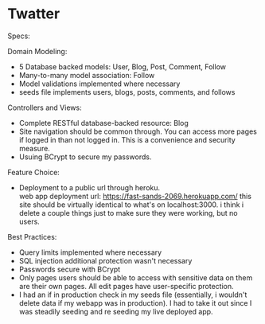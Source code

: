 # Twatter


Specs: 

Domain Modeling:
 * 5 Database backed models: User, Blog, Post, Comment, Follow
 * Many-to-many model association: Follow 
 * Model validations implemented where necessary
 * seeds file implements users, blogs, posts, comments, and follows

Controllers and Views:
 * Complete RESTful database-backed resource: Blog
 * Site navigation should be common through.  You can access more pages if logged in than not logged in.  This is a convenience and security measure.
 * Usuing BCrypt to secure my passwords.  

Feature Choice:
 * Deployment to a public url through heroku.  
web app deployment url: https://fast-sands-2069.herokuapp.com/
this site should be virtually identical to what's on localhost:3000.  i think i delete a couple things just to make sure they were working, but no users.

Best Practices:

 * Query limits implemented where necessary
 * SQL injection additional protection wasn't necessary
 * Passwords secure with BCrypt
 * Only pages users should be able to access with sensitive data on them are their own pages.  All edit pages have user-specific protection.
 * I had an if in production check in my seeds file (essentially, i wouldn't delete data if my webapp was in production). I had to take it out since I was steadily seeding and re seeding my live deployed app.  